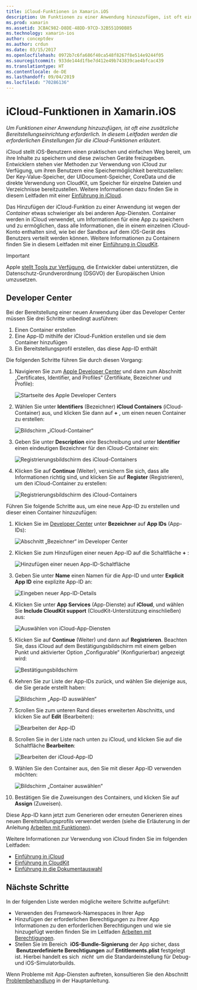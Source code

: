 ```yaml
---
title: iCloud-Funktionen in Xamarin.iOS
description: Um Funktionen zu einer Anwendung hinzuzufügen, ist oft eine zusätzliche Bereitstellungseinrichtung erforderlich. In diesem Leitfaden werden die erforderlichen Einstellungen für die iCloud-Funktionen erläutert.
ms.prod: xamarin
ms.assetid: 3CBAC982-D8DE-48DD-97CD-32B551D9DB85
ms.technology: xamarin-ios
author: conceptdev
ms.author: crdun
ms.date: 03/15/2017
ms.openlocfilehash: 0972b7c6fa686f40ca548f8267f8e514e9244f05
ms.sourcegitcommit: 933de144d1fbe7d412e49b743839cae4bfcac439
ms.translationtype: HT
ms.contentlocale: de-DE
ms.lasthandoff: 09/04/2019
ms.locfileid: "70286136"
---
```

# <a name="icloud-capabilities-in-xamarinios"></a>iCloud-Funktionen in Xamarin.iOS

_Um Funktionen einer Anwendung hinzuzufügen, ist oft eine zusätzliche Bereitstellungseinrichtung erforderlich. In diesem Leitfaden werden die erforderlichen Einstellungen für die iCloud-Funktionen erläutert._

iCloud stellt iOS-Benutzern einen praktischen und einfachen Weg bereit, um ihre Inhalte zu speichern und diese zwischen Geräte freizugeben. Entwicklern stehen vier Methoden zur Verwendung von iCloud zur Verfügung, um ihren Benutzern eine Speichermöglichkeit bereitzustellen: Der Key-Value-Speicher, der UIDocument-Speicher, CoreData und die direkte Verwendung von CloudKit, um Speicher für einzelne Dateien und Verzeichnisse bereitzustellen. Weitere Informationen dazu finden Sie in diesem Leitfaden mit einer [Einführung in iCloud](~/ios/data-cloud/introduction-to-icloud.md).

Das Hinzufügen der iCloud-Funktion zu einer Anwendung ist wegen der _Container_ etwas schwieriger als bei anderen App-Diensten. Container werden in iCloud verwendet, um Informationen für eine App zu speichern und zu ermöglichen, dass alle Informationen, die in einem einzelnen iCloud-Konto enthalten sind, wie bei der Sandbox auf dem iOS-Gerät des Benutzers verteilt werden können. Weitere Informationen zu Containern finden Sie in diesem Leitfaden mit einer [Einführung in CloudKit](~/ios/data-cloud/intro-to-cloudkit.md).

> [!IMPORTANT]
> Apple [stellt Tools zur Verfügung](https://developer.apple.com/support/allowing-users-to-manage-data/), die Entwickler dabei unterstützen, die Datenschutz-Grundverordnung (DSGVO) der Europäischen Union umzusetzen.

<a name="icloud-developer-center" />

## <a name="developer-center"></a>Developer Center

Bei der Bereitstellung einer neuen Anwendung über das Developer Center müssen Sie drei Schritte unbedingt ausführen:

1. Einen Container erstellen
2. Eine App-ID mithilfe der iCloud-Funktion erstellen und sie dem Container hinzufügen
3. Ein Bereitstellungsprofil erstellen, das diese App-ID enthält

Die folgenden Schritte führen Sie durch diesen Vorgang:

1. Navigieren Sie zum [Apple Developer Center](https://developer.apple.com/account/) und dann zum Abschnitt „Certificates, Identifier, and Profiles“ (Zertifikate, Bezeichner und Profile): 
    
     ![Startseite des Apple Developer Centers](icloud-capabilities-images/image22.png)

2. Wählen Sie unter **Identifiers** (Bezeichner) **iCloud Containers** (iCloud-Container) aus, und klicken Sie dann auf **+** , um einen neuen Container zu erstellen:  
    
    ![Bildschirm „iCloud-Container“](icloud-capabilities-images/image23.png)

3. Geben Sie unter **Description** eine Beschreibung und unter **Identifier** einen eindeutigen Bezeichner für den iCloud-Container ein: 
    
    ![Registrierungsbildschirm des iCloud-Containers](icloud-capabilities-images/image24.png)

4. Klicken Sie auf **Continue** (Weiter), versichern Sie sich, dass alle Informationen richtig sind, und klicken Sie auf **Register** (Registrieren), um den iCloud-Container zu erstellen:  
    
    ![Registrierungsbildschirm des iCloud-Containers](icloud-capabilities-images/image25.png)

Führen Sie folgende Schritte aus, um eine neue App-ID zu erstellen und dieser einen Container hinzuzufügen:

1. Klicken Sie im [Developer Center](https://developer.apple.com/account/) unter **Bezeichner** auf **App IDs** (App-IDs): 
    
    ![Abschnitt „Bezeichner“ im Developer Center](icloud-capabilities-images/image26.png)

2. Klicken Sie zum Hinzufügen einer neuen App-ID auf die Schaltfläche **+** : 
    
    ![Hinzufügen einer neuen App-ID-Schaltfläche](icloud-capabilities-images/image27.png)

3. Geben Sie unter **Name** einen Namen für die App-ID und unter **Explicit App ID** eine explizite App-ID an:
    
    ![Eingeben neuer App-ID-Details](icloud-capabilities-images/image28.png)

4. Klicken Sie unter **App Services** (App-Dienste) auf **iCloud**, und wählen Sie **Include CloudKit support** (CloudKit-Unterstützung einschließen) aus:
    
    ![Auswählen von iCloud-App-Diensten](icloud-capabilities-images/image29.png)

5. Klicken Sie auf **Continue** (Weiter) und dann auf **Registrieren**. Beachten Sie, dass iCloud auf dem Bestätigungsbildschirm mit einem gelben Punkt und aktivierter Option „Configurable“ (Konfigurierbar) angezeigt wird:   
    
    ![Bestätigungsbildschirm](icloud-capabilities-images/image30.png)

6. Kehren Sie zur Liste der App-IDs zurück, und wählen Sie diejenige aus, die Sie gerade erstellt haben: 
    
    ![Bildschirm „App-ID auswählen“](icloud-capabilities-images/image31.png)

7. Scrollen Sie zum unteren Rand dieses erweiterten Abschnitts, und klicken Sie auf **Edit** (Bearbeiten):
    
    ![Bearbeiten der App-ID](icloud-capabilities-images/image32.png)

8. Scrollen Sie in der Liste nach unten zu iCloud, und klicken Sie auf die Schaltfläche **Bearbeiten**:  
    
    ![Bearbeiten der iCloud-App-ID](icloud-capabilities-images/image33.png)

9. Wählen Sie den Container aus, den Sie mit dieser App-ID verwenden möchten:  
    
    ![Bildschirm „Container auswählen“](icloud-capabilities-images/image34.png)

10. Bestätigen Sie die Zuweisungen des Containers, und klicken Sie auf **Assign** (Zuweisen).
 
Diese App-ID kann jetzt zum Generieren oder erneuten Generieren eines neuen Bereitstellungsprofils verwendet werden (siehe die Erläuterung in der Anleitung [Arbeiten mit Funktionen](~/ios/deploy-test/provisioning/capabilities/index.md)). 

Weitere Informationen zur Verwendung von iCloud finden Sie im folgenden Leitfaden:

* [Einführung in iCloud](~/ios/data-cloud/introduction-to-icloud.md)
* [Einführung in CloudKit](~/ios/data-cloud/intro-to-cloudkit.md)
* [Einführung in die Dokumentauswahl](~/ios/platform/document-picker.md)

## <a name="next-steps"></a>Nächste Schritte
 
In der folgenden Liste werden mögliche weitere Schritte aufgeführt:

* Verwenden des Framework-Namespaces in Ihrer App
* Hinzufügen der erforderlichen Berechtigungen zu Ihrer App Informationen zu den erforderlichen Berechtigungen und wie sie hinzugefügt werden finden Sie im Leitfaden [Arbeiten mit Berechtigungen](~/ios/deploy-test/provisioning/entitlements.md).
* Stellen Sie im Bereich  **iOS-Bundle-Signierung** der App sicher, dass  **Benutzerdefinierte Berechtigungen** auf **Entitlements.plist** festgelegt ist. Hierbei handelt es sich  _nicht_  um die Standardeinstellung für Debug- und iOS-Simulatorbuilds.

Wenn Probleme mit App-Diensten auftreten, konsultieren Sie den Abschnitt [Problembehandlung](~/ios/deploy-test/provisioning/capabilities/index.md) in der Hauptanleitung.
